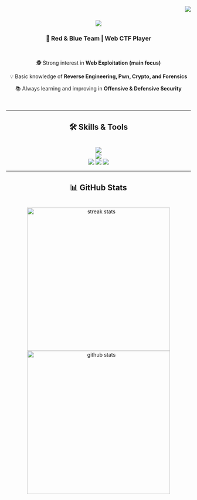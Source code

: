 <img align="right" src="https://visitor-badge.laobi.icu/badge?page_id=yourusername" />

<h1 align="center">
  <img src="https://readme-typing-svg.herokuapp.com/?font=Righteous&size=35&center=true&vCenter=true&width=600&height=70&duration=4000&lines=Hi+There!+👋;+I'm+Kiraly;+Cyber+Security" />
</h1>

<h3 align="center">🔐 Red & Blue Team | Web CTF Player</h3>

<br/>

<div align="center">
 
 🕵️ Strong interest in **Web Exploitation (main focus)**  
 
 💡 Basic knowledge of **Reverse Engineering, Pwn, Crypto, and Forensics**  

 📚 Always learning and improving in **Offensive & Defensive Security**  

</div>

<br/>
<hr/>

<h2 align="center">🛠️ Skills & Tools</h2>
<br/>
<div align="center">
    <img src="https://skillicons.dev/icons?i=linux,python,bash,git,docker,github" /><br>
    <img src="https://skillicons.dev/icons?i=wireshark,mysql,vscode" /><br>
    <img src="https://img.shields.io/badge/Metasploit-4E2A8E?style=for-the-badge&logo=metasploit&logoColor=white" />
    <img src="https://img.shields.io/badge/Burp%20Suite-FD7E14?style=for-the-badge&logo=burpsuite&logoColor=white" />
    <img src="https://img.shields.io/badge/Nmap-004F9F?style=for-the-badge&logo=nmap&logoColor=white" />
</div>

<hr/>

<h2 align="center">📊 GitHub Stats</h2>
<br/>
<div align=center>
  <img width=390 src="https://github-readme-streak-stats-salesp07.vercel.app/?user=Kiraly07&theme=react&border_radius=10" alt="streak stats"/>
  <img width=390 src="https://github-readme-stats-salesp07.vercel.app/api?username=Kiraly07&show_icons=true&theme=react&rank_icon=github&border_radius=10" alt="github stats"/>
</div>
